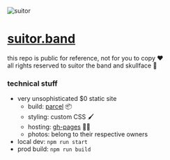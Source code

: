 ![suitor](https://github.com/skullface/suitortheband/assets/221550/632608b3-d78a-4914-9950-35eb29078c39)

# [suitor.band](https://suitor.band)

this repo is public for reference, not for you to copy &hearts;\
all rights reserved to suitor the band and skullface 🤟

### technical stuff

- very unsophisticated $0 static site
  - build: [parcel](https://parceljs.org/) 📦
  - styling: custom CSS 🖌️
  - hosting: [gh-pages](https://pages.github.com/) 🐙🐱
  - photos: belong to their respective owners
- local dev: `npm run start`
- prod build: `npm run build`

